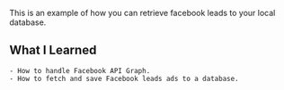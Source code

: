 This is an example of how you can retrieve facebook leads to your local database.

## What I Learned
```
- How to handle Facebook API Graph.
- How to fetch and save Facebook leads ads to a database.
```
